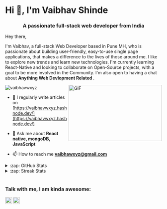 <h1 align="left">Hi 👋, I'm Vaibhav Shinde</h1>
<h3 align="center">A passionate full-stack web developer from India</h3>

<p>Hey there,</p>

<p>
  I'm Vaibhav, a full-stack Web Developer based in Pune MH, who is passionate about building user-friendly, easy-to-use single page applications, that makes a difference to the lives of those around me. I like to explore new trends and learn new technologies. I'm currently learning React-Native and looking to collaborate on  Open-Source projects, with a goal to be more involved in the Community. I'm also open to having a chat about <b> Anything Web Devlopment Related </b>.
</p>

<img align="right" alt="GIF" src="https://camo.githubusercontent.com/cae12fddd9d6982901d82580bdf321d81fb299141098ca1c2d4891870827bf17/68747470733a2f2f6d69726f2e6d656469756d2e636f6d2f6d61782f313336302f302a37513379765349765f7430696f4a2d5a2e676966" width="300" height="180" />

<p align="left"> <img src="https://komarev.com/ghpvc/?username=vaibhavwxyz&label=Profile%20views&color=0e75b6&style=flat" alt="vaibhavwxyz" /> </p>

- 📝 I regularly write articles on [https://vaibhavwxyz.hashnode.dev/](https://vaibhavwxyz.hashnode.dev/)

- 💬 Ask me about **React native, mongoDB, JavaScript**

- 📫 How to reach me **vaibhawxyz@gmail.com**


<details align="left">
  <summary align="left">:zap: GitHub Stats</summary>

  <img align="left" alt="Vaibhav's GitHub Stats" src="https://github-readme-stats.vercel.app/api?username=vaibhavwxyz&show_icons=true&hide_border=true" />

</details>

<details align="left">
  <summary align="left">:zap: Streak Stats</summary>

<img align="left" src="https://github-readme-streak-stats.herokuapp.com/?user=vaibhavwxyz&" alt="vaibhavwxyz" />

</details>
<!-- 
<details>
  <summary align="left">:zap: Most Used Languages</summary>

<img align="left" alt="Anna's GitHub Top Languages" src="https://github-readme-stats.vercel.app/api/top-langs/?username=vaibhavwxyz" />

</details> -->

#

### Talk with me, I am kinda awesome:
[<img align="left" alt="linkdin" width="22px" src="https://cdn-icons-png.flaticon.com/512/3536/3536505.png" />](https://www.linkedin.com/in/vaibhavwxyz/)
[<img alt="twitter" width="22px" src="https://cdn-icons-png.flaticon.com/512/733/733579.png" />](https://twitter.com/vaibhawxyz)



<!-- <p>&nbsp;<img align="center" src="https://github-readme-stats.vercel.app/api?username=vaibhavwxyz&show_icons=true&locale=en" alt="vaibhavwxyz" /></p>

<p><img align="center" src="https://github-readme-streak-stats.herokuapp.com/?user=vaibhavwxyz&" alt="vaibhavwxyz" /></p> -->


